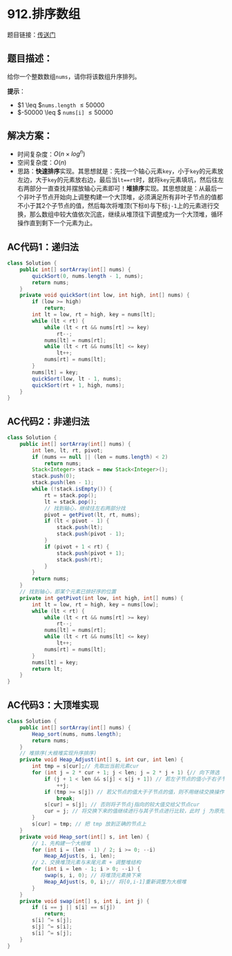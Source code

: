 # 912.排序数组
题目链接：[传送门](https://leetcode-cn.com/problems/sort-an-array/)

## 题目描述：
给你一个整数数组`nums`，请你将该数组升序排列。

**提示**：
- $1 \leq $`nums.length` $\leq 50000$
- $-50000 \leq $ `nums[i]` $\leq 50000$

## 解决方案：
- 时间复杂度：$O(n × log^n)$
- 空间复杂度：$O(n)$
- 思路：**快速排序**实现。其思想就是：先找一个轴心元素`key`，小于`key`的元素放左边，大于`key`的元素放右边，最后当`lt==rt`时，就将`key`元素填坑，然后往左右两部分一直查找并摆放轴心元素即可！**堆排序**实现。其思想就是：从最后一个非叶子节点开始向上调整构建一个大顶堆，必须满足所有非叶子节点的值都不小于其2个子节点的值，然后每次将堆顶(下标`0`)与下标`j-1`上的元素进行交换，那么数组中较大值依次沉底，继续从堆顶往下调整成为一个大顶堆，循环操作直到剩下一个元素为止。

## AC代码1：递归法
```java
class Solution {
	public int[] sortArray(int[] nums) {
		quickSort(0, nums.length - 1, nums);
		return nums;
	}
	private void quickSort(int low, int high, int[] nums) {
		if (low >= high)
			return;
		int lt = low, rt = high, key = nums[lt];
		while (lt < rt) {
			while (lt < rt && nums[rt] >= key)
				rt--;
			nums[lt] = nums[rt];
			while (lt < rt && nums[lt] <= key)
				lt++;
			nums[rt] = nums[lt];
		}
		nums[lt] = key;
		quickSort(low, lt - 1, nums);
		quickSort(rt + 1, high, nums);
	}
}
```

## AC代码2：非递归法
```java
class Solution {
	public int[] sortArray(int[] nums) {
		int len, lt, rt, pivot;
		if (nums == null || (len = nums.length) < 2)
			return nums;
		Stack<Integer> stack = new Stack<Integer>();
		stack.push(0);
		stack.push(len - 1);
		while (!stack.isEmpty()) {
			rt = stack.pop();
			lt = stack.pop();
			// 找到轴心，继续往左右两部分找
			pivot = getPivot(lt, rt, nums);
			if (lt < pivot - 1) {
				stack.push(lt);
				stack.push(pivot - 1);
			}
			if (pivot + 1 < rt) {
				stack.push(pivot + 1);
				stack.push(rt);
			}
		}
		return nums;
	}
	// 找到轴心，即某个元素已排好序的位置
	private int getPivot(int low, int high, int[] nums) {
		int lt = low, rt = high, key = nums[low];
		while (lt < rt) {
			while (lt < rt && nums[rt] >= key)
				rt--;
			nums[lt] = nums[rt];
			while (lt < rt && nums[lt] <= key)
				lt++;
			nums[rt] = nums[lt];
		}
		nums[lt] = key;
		return lt;
	}
}
```

## AC代码3：大顶堆实现
```java
class Solution {
	public int[] sortArray(int[] nums) {
		Heap_sort(nums, nums.length);
		return nums;
	}
	// 堆排序(大根堆实现升序排序)
	private void Heap_Adjust(int[] s, int cur, int len) {
		int tmp = s[cur];// 先取出当前元素cur
		for (int j = 2 * cur + 1; j < len; j = 2 * j + 1) {// 向下筛选
			if (j + 1 < len && s[j] < s[j + 1]) // 若左子节点的值小于右子节点，则j指向右子节点
				++j;
			if (tmp >= s[j]) // 若父节点的值大于子节点的值，则不用继续交换操作
				break;
			s[cur] = s[j]; // 否则将子节点j指向的较大值交给父节点cur
			cur = j; // 将交换下来的值继续进行与其子节点进行比较，此时 j 为原先那个较小值
		}
		s[cur] = tmp; // 把 tmp 放到正确的节点上
	}
	private void Heap_sort(int[] s, int len) {
		// 1、先构建一个大根堆
		for (int i = (len - 1) / 2; i >= 0; --i)
			Heap_Adjust(s, i, len);
		// 2、交换堆顶元素与末尾元素 + 调整堆结构
		for (int i = len - 1; i > 0; --i) {
			swap(s, i, 0); // 将堆顶元素换下来
			Heap_Adjust(s, 0, i);// 将[0,i-1]重新调整为大根堆
		}
	}
	private void swap(int[] s, int i, int j) {
		if (i == j || s[i] == s[j])
			return;
		s[i] ^= s[j];
		s[j] ^= s[i];
		s[i] ^= s[j];
	}
}
```